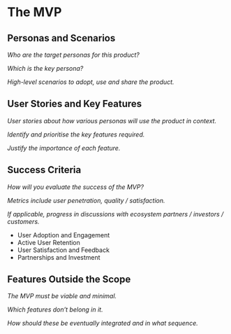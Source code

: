 # The MVP

## Personas and Scenarios

*Who are the target personas for this product?*

*Which is the key persona?*

*High-level scenarios to adopt, use and share the product.*

## User Stories and Key Features

*User stories about how various personas will use the product in context.*

*Identify and prioritise the key features required.*

*Justify the importance of each feature.*

## Success Criteria

*How will you evaluate the success of the MVP?*

*Metrics include user penetration, quality / satisfaction.*

*If applicable, progress in discussions with ecosystem partners / investors / customers.*

- User Adoption and Engagement  
- Active User Retention  
- User Satisfaction and Feedback  
- Partnerships and Investment  

## Features Outside the Scope

*The MVP must be viable and minimal.*

*Which features don’t belong in it.*

*How should these be eventually integrated and in what sequence.*


